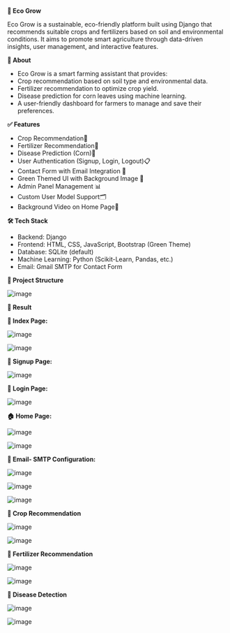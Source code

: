 **🌱 Eco Grow**
       
Eco Grow is a sustainable, eco-friendly platform built using Django that recommends suitable crops and fertilizers based on soil and environmental conditions. It aims to promote smart agriculture through data-driven insights, user management, and interactive features.

**🌟 About**

- Eco Grow is a smart farming assistant that provides:
- Crop recommendation based on soil type and environmental data.
- Fertilizer recommendation to optimize crop yield.
- Disease prediction for corn leaves using machine learning.
- A user-friendly dashboard for farmers to manage and save their preferences.

**✅ Features**

- Crop Recommendation🌱
- Fertilizer Recommendation🧪
- Disease Prediction (Corn)🌾
- User Authentication (Signup, Login, Logout)📋 
- Contact Form with Email Integration 📩 
- Green Themed UI with Background Image 🎨
- Admin Panel Management 📊 
- Custom User Model Support🗂️ 
- Background Video on Home Page🎥

**🛠️ Tech Stack**
- Backend: Django
- Frontend: HTML, CSS, JavaScript, Bootstrap (Green Theme)
- Database: SQLite (default)
- Machine Learning: Python (Scikit-Learn, Pandas, etc.)
- Email: Gmail SMTP for Contact Form

**📂 Project Structure**

![image](https://github.com/user-attachments/assets/a735d92e-45aa-4671-8936-cc0ff5ccd61c)

**🎯 Result**

**📂 Index Page:**

![image](https://github.com/user-attachments/assets/33f5d7bb-a9b8-4d4b-b1e0-72bb0918811d)

![image](https://github.com/user-attachments/assets/06fd342f-3240-4ca1-9763-be714d37ba71)

**📝 Signup Page:**

![image](https://github.com/user-attachments/assets/69ae2fd0-528c-41c4-b06b-e27ec370a248)

**🔐 Login Page:**

![image](https://github.com/user-attachments/assets/93d5cc30-fafb-4a24-99f4-ee23e76d72ef)

**🏠 Home Page:**

![image](https://github.com/user-attachments/assets/afa25332-8d0b-4948-97d1-419f20e70e71)

![image](https://github.com/user-attachments/assets/c2d452e0-0c1a-427b-a376-f13c7b62afd5)

**📧 Email- SMTP Configuration:**

![image](https://github.com/user-attachments/assets/71e00497-0fbb-4e53-91f8-9dc991e6e1e8)

![image](https://github.com/user-attachments/assets/732980d9-72a3-45d0-872e-9546dc32ec5f)

![image](https://github.com/user-attachments/assets/e281436e-e5f4-4fbb-b2ac-64e44ed85440)

**🌾 Crop Recommendation**

![image](https://github.com/user-attachments/assets/ead299df-ef95-4ba6-b591-246bd8092659)

![image](https://github.com/user-attachments/assets/dc2aa08d-4895-4285-ae4d-b994009b6aea)

**🧪 Fertilizer Recommendation**

![image](https://github.com/user-attachments/assets/9eb920b9-9b7f-4ad1-8091-b0e76b77d34b)

![image](https://github.com/user-attachments/assets/f52f79a3-c474-4247-a70b-25d78f23b871)

**🦠 Disease Detection**

![image](https://github.com/user-attachments/assets/b3f74360-1bce-4233-af03-1fe9d10f78e1)

![image](https://github.com/user-attachments/assets/571697da-a024-4f90-a8a5-7bb8b47a9250)








